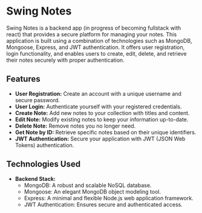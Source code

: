 # Swing Notes

Swing Notes is a backend app (in progress of becoming fullstack with react) that provides a secure platform for managing your notes. This application is built using a combination of technologies such as MongoDB, Mongoose, Express, and JWT authentication. It offers user registration, login functionality, and enables users to create, edit, delete, and retrieve their notes securely with proper authentication.

## Features

- **User Registration:** Create an account with a unique username and secure password.
- **User Login:** Authenticate yourself with your registered credentials.
- **Create Note:** Add new notes to your collection with titles and content.
- **Edit Note:** Modify existing notes to keep your information up-to-date.
- **Delete Note:** Remove notes you no longer need.
- **Get Note by ID:** Retrieve specific notes based on their unique identifiers.
- **JWT Authentication:** Secure your application with JWT (JSON Web Tokens) authentication.

## Technologies Used

- **Backend Stack:**
  - MongoDB: A robust and scalable NoSQL database.
  - Mongoose: An elegant MongoDB object modeling tool.
  - Express: A minimal and flexible Node.js web application framework.
  - JWT Authentication: Ensures secure and authenticated access.